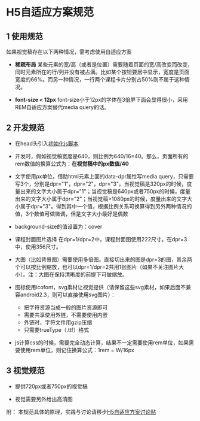 # H5自适应方案规范
## 1 使用规范
如果视觉稿存在以下两种情况，需考虑使用自适应方案
+ **稀疏布局**
某些元素的宽/高（或者是位置）需要随着页面的宽/高改变而改变，同时元素所在的行/列并没有被占满。比如某个按钮要居中显示，宽度是页面宽度的66%。而另一种情况，一行两个课程卡片分别占50%则不属于这种情况。

+ **font-size < 12px**
font-size小于12px的字体在3倍屏下面会显得很小，采用REM自适应方案替代media query的话。

## 2 开发规范
+ 在head头引入[初始化js脚本](https://github.com/imweb/mobile/blob/master/src/fisComponents/rem.html)

+ 开发时，假如视觉稿宽度是640，则比例为640/16=40。那么，页面所有的rem数值的换算公式为：**在视觉稿中的px数值/40**

+ 文字使用px单位，借助html元素上面的data-dpr属性写media query，只需要写3个，分别是dpr="1"，dpr="2"，dpr="3"。当视觉稿是320px的时候，度量出来的文字大小属于dpr="1"；当视觉稿是640px或者750px的时候，度量出来的文字大小属于dpr="2"；当视觉稿>1080px的时候，度量出来的文字大小属于dpr="3"。得到其中一个值，根据比例关系可换算得到另外两种情况的值，3个数值可做微调，但是文字大小最好是偶数

+ background-size的值设置为：cover

+ 课程封面图片选择
在dpr=1/dpr=2中，课程封面图使用222尺寸。在dpr=3中，使用356尺寸。

+ 大图（比如背景图）需要使用多倍图。直接切出来的图是dpr=3的图，其余两个可以按比例缩放，也可以dpr=1/dpr=2共用1张图片（如果不关注图片大小）。注：大图在保持清晰度的前提下可做缩放。

+ 图标使用icofont，svg素材让视觉提供（请保留这些svg素材，如果后面不兼容android2.3，则可以直接使用svg图片）：
	+ 把字符资源当成一般的图片资源即可
	+ 需要共享使用外链，不需要使用内嵌
	+ 外链时，字符文件用gzip压缩
	+ 只需要trueType（.ttf）格式

+ js计算css的时候，需要完全动态计算，结果不一定需要使用rem单位，如果需要使用rem单位，则记住换算公式：1rem = W/16px

## 3 视觉规范
+ 提供720px或者750px的视觉稿

+ 视觉需要另外给出高清图

附：
本规范具体的原理，实践与讨论请移步[H5自适应方案讨论贴](https://github.com/imweb/mobile/issues/3)
